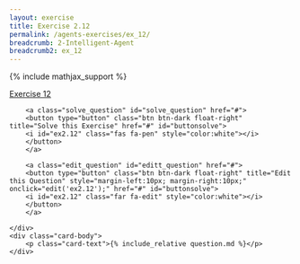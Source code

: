 ```yaml
---
layout: exercise
title: Exercise 2.12
permalink: /agents-exercises/ex_12/
breadcrumb: 2-Intelligent-Agent
breadcrumb2: ex_12
---
```


{% include mathjax_support %}

<div class="card">
    <div class="card-header p-2">
        <a href='#' class="p-2">Exercise 12</a>

        <a class="solve_question" id="solve_question" href="#">
        <button type="button" class="btn btn-dark float-right" title="Solve this Exercise" href="#" id="buttonsolve">
        <i id="ex2.12" class="fas fa-pen" style="color:white"></i>
        </button>
        </a>

        <a class="edit_question" id="editt_question" href="#">
        <button type="button" class="btn btn-dark float-right" title="Edit this Question" style="margin-left:10px; margin-right:10px;" onclick="edit('ex2.12');" href="#" id="buttonsolve">
        <i id="ex2.12" class="far fa-edit" style="color:white"></i>
        </button>
        </a>

    </div>
    <div class="card-body">
        <p class="card-text">{% include_relative question.md %}</p>
    </div>
</div>

<br>
